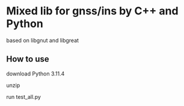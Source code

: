 # Mixed lib for gnss/ins by C++ and Python
based on libgnut and libgreat
## How to use

download Python 3.11.4 

unzip 

run test_all.py
